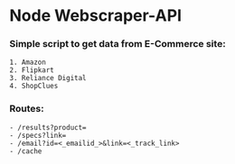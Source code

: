 # Node Webscraper-API

### Simple script to get data from E-Commerce site:
    1. Amazon
    2. Flipkart
    3. Reliance Digital
    4. ShopClues


### Routes: 
    - /results?product=
    - /specs?link=
	- /email?id=<_emailid_>&link=<_track_link>
	- /cache


